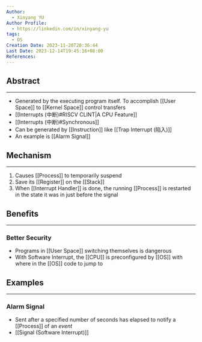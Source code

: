 ```yaml
---
Author:
  - Xinyang YU
Author Profile:
  - https://linkedin.com/in/xinyang-yu
tags:
  - OS
Creation Date: 2023-11-20T20:36:44
Last Date: 2023-12-14T19:45:16+08:00
References: 
---
```

## Abstract
---
- Generated by the executing program itself. To accomplish [[User Space]] to [[Kernel Space]] control transfers
- [[Interrupts (中断)#RISCV CLINT|A CPU Feature]]
- [[Interrupts (中断)#Synchronous]]
- Can be generated by [[Instruction]] like [[Trap Interrupt (陷入)]]
- An example is [[Alarm Signal]]

## Mechanism
---
1. Causes [[Process]] to temporarily suspend
2. Save its [[Register]] on the [[Stack]]
3. When [[Interrupt Handler]] is done, the running [[Process]] is restarted in the state it was in just before the signal

## Benefits
---
### Better Security
- Programs in [[User Space]] switching themselves is dangerous 
- With Software Interrupt, the [[CPU]] is preconfigured by [[OS]] with where in the [[OS]] code to jump to


## Examples
---
### Alarm Signal
- Sent after a specified number of seconds has elapsed to notify a [[Process]] of an *event*
- [[Signal (Software Interrupt)]]